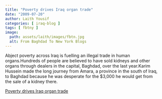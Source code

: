 ```yaml
---
title: "Poverty drives Iraq organ trade"
date: "2009-07-20"
author: Laith Yousif
categories: [ iraq-blog ]
tags: [ fbtny ]
image:
  path: assets/laith/images/fbtn.jpg
  alt: From Baghdad To New York Blogs
---
```


Abject poverty across Iraq is fuelling an illegal trade in human organs.Hundreds of people are believed to have sold kidneys and other organs through dealers in the capital, Baghdad, over the last year.Karim Hussein made the long journey from Amara, a province in the south of Iraq, to Baghdad because he was desperate for the $3,000 he would get from the sale of a kidney there.  

  
[Poverty drives Iraq organ trade](https://english.aljazeera.net/news/middleeast/2009/07/200972052636416787.html)

